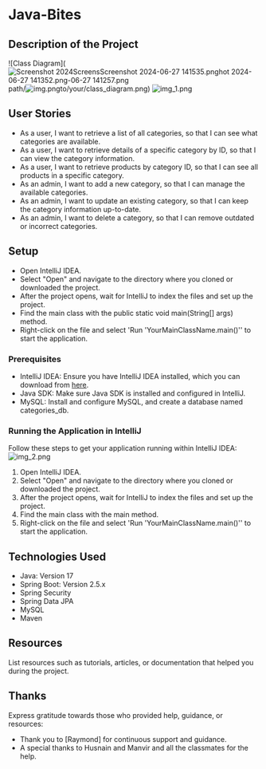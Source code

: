 # Java-Bites

## Description of the Project
![Class Diagram](![Screenshot 2024![Screens![Screenshot 2024-06-27 141535.png](..%2F..%2FUsers%2FStudent%2FPictures%2FScreenshots%2FScreenshot%202024-06-27%20141535.png)hot 2024-06-27 141352.png](..%2F..%2FUsers%2FStudent%2FPictures%2FScreenshots%2FScreenshot%202024-06-27%20141352.png)-06-27 141257.png](..%2F..%2FUsers%2FStudent%2FPictures%2FScreenshots%2FScreenshot%202024-06-27%20141257.png)path/![img.png](img.png)to/your/class_diagram.png)
![img_1.png](img_1.png)

## User Stories

- As a user, I want to retrieve a list of all categories, so that I can see what categories are available.
- As a user, I want to retrieve details of a specific category by ID, so that I can view the category information.
- As a user, I want to retrieve products by category ID, so that I can see all products in a specific category.
- As an admin, I want to add a new category, so that I can manage the available categories.
- As an admin, I want to update an existing category, so that I can keep the category information up-to-date.
- As an admin, I want to delete a category, so that I can remove outdated or incorrect categories.

## Setup

- Open IntelliJ IDEA.
- Select "Open" and navigate to the directory where you cloned or downloaded the project.
- After the project opens, wait for IntelliJ to index the files and set up the project.
- Find the main class with the public static void main(String[] args) method.
- Right-click on the file and select 'Run 'YourMainClassName.main()'' to start the application.

### Prerequisites

- IntelliJ IDEA: Ensure you have IntelliJ IDEA installed, which you can download from [here](https://www.jetbrains.com/idea/download/).
- Java SDK: Make sure Java SDK is installed and configured in IntelliJ.
- MySQL: Install and configure MySQL, and create a database named categories_db.

### Running the Application in IntelliJ

Follow these steps to get your application running within IntelliJ IDEA:
![img_2.png](img_2.png)
1. Open IntelliJ IDEA.
2. Select "Open" and navigate to the directory where you cloned or downloaded the project.
3. After the project opens, wait for IntelliJ to index the files and set up the project.
4. Find the main class with the main method.
5. Right-click on the file and select 'Run 'YourMainClassName.main()'' to start the application.

## Technologies Used

- Java: Version 17
- Spring Boot: Version 2.5.x
- Spring Security
- Spring Data JPA
- MySQL
- Maven

## Resources

List resources such as tutorials, articles, or documentation that helped you during the project.

## Thanks

Express gratitude towards those who provided help, guidance, or resources:

- Thank you to [Raymond] for continuous support and guidance.
- A special thanks to Husnain and Manvir and all the classmates for the help.
